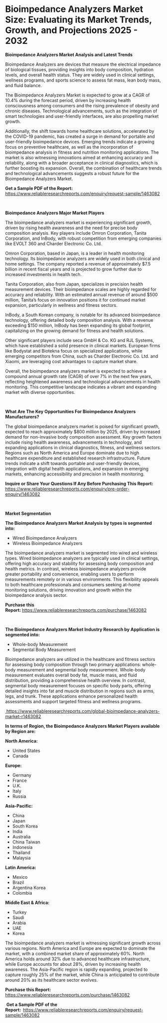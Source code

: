 <p><h1>Bioimpedance Analyzers Market Size: Evaluating its Market Trends, Growth, and Projections 2025 - 2032</h1></p><p><strong>Bioimpedance Analyzers Market Analysis and Latest Trends</strong></p>
<p><p>Bioimpedance Analyzers are devices that measure the electrical impedance of biological tissues, providing insights into body composition, hydration levels, and overall health status. They are widely used in clinical settings, wellness programs, and sports science to assess fat mass, lean body mass, and fluid balance. </p><p>The Bioimpedance Analyzers Market is expected to grow at a CAGR of 10.4% during the forecast period, driven by increasing health consciousness among consumers and the rising prevalence of obesity and chronic diseases. Technological advancements, such as the integration of smart technologies and user-friendly interfaces, are also propelling market growth. </p><p>Additionally, the shift towards home healthcare solutions, accelerated by the COVID-19 pandemic, has created a surge in demand for portable and user-friendly bioimpedance devices. Emerging trends indicate a growing focus on preventive healthcare, as well as the incorporation of bioimpedance analysis in fitness and nutrition monitoring applications. The market is also witnessing innovations aimed at enhancing accuracy and reliability, along with a broader acceptance in clinical diagnostics, which is further boosting its expansion. Overall, the combination of healthcare trends and technological advancements suggests a robust future for the Bioimpedance Analyzers Market.</p></p>
<p><strong>Get a Sample PDF of the Report:&nbsp;</strong> <a href="https://www.reliableresearchreports.com/enquiry/request-sample/1463082?utm_campaign=3545&utm_medium=2&utm_source=Github&utm_content=ia&utm_term=13042025&utm_id=bioimpedance-analyzers">https://www.reliableresearchreports.com/enquiry/request-sample/1463082</a></p>
<p>&nbsp;</p>
<p><strong>Bioimpedance Analyzers Major Market Players</strong></p>
<p><p>The bioimpedance analyzers market is experiencing significant growth, driven by rising health awareness and the need for precise body composition analysis. Key players include Omron Corporation, Tanita Corporation, and InBody, with robust competition from emerging companies like EVOLT 360 and Charder Electronic Co. Ltd.</p><p>Omron Corporation, based in Japan, is a leader in health monitoring technology. Its bioimpedance analyzers are widely used in both clinical and home settings. The company reported a revenue of approximately $7.5 billion in recent fiscal years and is projected to grow further due to increased investments in health tech.</p><p>Tanita Corporation, also from Japan, specializes in precision health measurement devices. Their bioimpedance scales are highly regarded for accuracy and reliability. With an estimated annual revenue of around $500 million, Tanita’s focus on innovation positions it for continued market expansion, particularly in wellness and fitness sectors.</p><p>InBody, a South Korean company, is notable for its advanced bioimpedance technology, offering detailed body composition analysis. With a revenue exceeding $150 million, InBody has been expanding its global footprint, capitalizing on the growing demand for fitness and health solutions.</p><p>Other significant players include seca GmbH & Co. KG and RJL Systems, which have established a solid presence in clinical markets. European firms like Bodystat and Biotekna focus on specialized applications, while emerging competitors from China, such as Charder Electronic Co. Ltd. and Xiaomi, are leveraging cost advantages to capture market share.</p><p>Overall, the bioimpedance analyzers market is expected to achieve a compound annual growth rate (CAGR) of over 7% in the next few years, reflecting heightened awareness and technological advancements in health monitoring. This competitive landscape indicates a vibrant and expanding market with diverse opportunities.</p></p>
<p>&nbsp;</p>
<p><strong>What Are The Key Opportunities For Bioimpedance Analyzers Manufacturers?</strong></p>
<p><p>The global bioimpedance analyzers market is poised for significant growth, expected to reach approximately $800 million by 2025, driven by increased demand for non-invasive body composition assessment. Key growth factors include rising health awareness, advancements in technology, and expanding applications in clinical diagnostics, fitness, and wellness sectors. Regions such as North America and Europe dominate due to high healthcare expenditure and established research infrastructure. Future trends indicate a shift towards portable and user-friendly devices, integration with digital health applications, and expansion in emerging markets, enhancing accessibility and precision in health monitoring.</p></p>
<p><strong>Inquire or Share Your Questions If Any Before Purchasing This Report:</strong> <a href="https://www.reliableresearchreports.com/enquiry/pre-order-enquiry/1463082?utm_campaign=3545&utm_medium=2&utm_source=Github&utm_content=ia&utm_term=13042025&utm_id=bioimpedance-analyzers">https://www.reliableresearchreports.com/enquiry/pre-order-enquiry/1463082</a></p>
<p>&nbsp;</p>
<p><strong>Market Segmentation</strong></p>
<p><strong>The Bioimpedance Analyzers Market Analysis by types is segmented into:</strong></p>
<p><ul><li>Wired Bioimpedance Analyzers</li><li>Wireless Bioimpedance Analyzers</li></ul></p>
<p><p>The bioimpedance analyzers market is segmented into wired and wireless types. Wired bioimpedance analyzers are typically used in clinical settings, offering high accuracy and stability for assessing body composition and health metrics. In contrast, wireless bioimpedance analyzers provide greater portability and convenience, enabling users to perform measurements remotely or in various environments. This flexibility appeals to both healthcare professionals and consumers seeking at-home monitoring solutions, driving innovation and growth within the bioimpedance analysis sector.</p></p>
<p><strong>Purchase this Report:&nbsp;</strong><a href="https://www.reliableresearchreports.com/purchase/1463082?utm_campaign=3545&utm_medium=2&utm_source=Github&utm_content=ia&utm_term=13042025&utm_id=bioimpedance-analyzers">https://www.reliableresearchreports.com/purchase/1463082</a></p>
<p>&nbsp;</p>
<p><strong>The Bioimpedance Analyzers Market Industry Research by Application is segmented into:</strong></p>
<p><ul><li>Whole-body Measurement</li><li>Segmental Body Measurement</li></ul></p>
<p><p>Bioimpedance analyzers are utilized in the healthcare and fitness sectors for assessing body composition through two primary applications: whole-body measurement and segmental body measurement. Whole-body measurement evaluates overall body fat, muscle mass, and fluid distribution, providing a comprehensive health overview. In contrast, segmental body measurement focuses on specific body parts, offering detailed insights into fat and muscle distribution in regions such as arms, legs, and trunk. These applications enhance personalized health assessments and support targeted fitness and wellness programs.</p></p>
<p><a href="https://www.reliableresearchreports.com/global-bioimpedance-analyzers-market-r1463082?utm_campaign=3545&utm_medium=2&utm_source=Github&utm_content=ia&utm_term=13042025&utm_id=bioimpedance-analyzers">&nbsp;https://www.reliableresearchreports.com/global-bioimpedance-analyzers-market-r1463082</a></p>
<p><strong>In terms of Region, the Bioimpedance Analyzers Market Players available by Region are:</strong></p>
<p>
    <p> <strong> North America: </strong>
        <ul>
            <li>United States</li>
            <li>Canada</li>
        </ul>
        </p> 
    <p> <strong> Europe: </strong>
        <ul>
            <li>Germany</li>
            <li>France</li>
            <li>U.K.</li>
            <li>Italy</li>
            <li>Russia</li>
        </ul>
        </p> 
    <p> <strong> Asia-Pacific: </strong>
        <ul>
            <li>China</li>
            <li>Japan</li>
            <li>South Korea</li>
            <li>India</li>
            <li>Australia</li>
            <li>China Taiwan</li>
            <li>Indonesia</li>
            <li>Thailand</li>
            <li>Malaysia</li>
        </ul>
        </p> 
    <p> <strong> Latin America: </strong>
        <ul>
            <li>Mexico</li>
            <li>Brazil</li>
            <li>Argentina Korea</li>
            <li>Colombia</li>
        </ul>
        </p> 
    <p> <strong> Middle East & Africa: </strong>
        <ul>
            <li>Turkey</li>
            <li>Saudi</li>
            <li>Arabia</li>
            <li>UAE</li>
            <li>Korea</li>
        </ul>
    </p>
    </p>
<p><p>The bioimpedance analyzers market is witnessing significant growth across various regions. North America and Europe are expected to dominate the market, with a combined market share of approximately 60%. North America holds around 32% due to advanced healthcare infrastructure, while Europe accounts for about 28%, driven by increasing health awareness. The Asia-Pacific region is rapidly expanding, projected to capture roughly 25% of the market, while China is anticipated to contribute around 20% as its healthcare sector evolves.</p></p>
<p><strong>Purchase this Report: </strong><a href="https://www.reliableresearchreports.com/purchase/1463082?utm_campaign=3545&utm_medium=2&utm_source=Github&utm_content=ia&utm_term=13042025&utm_id=bioimpedance-analyzers">https://www.reliableresearchreports.com/purchase/1463082</a></p>
<p>&nbsp;<strong>Get a Sample PDF of the Report:&nbsp;&nbsp;</strong><a href="https://www.reliableresearchreports.com/enquiry/request-sample/1463082?utm_campaign=3545&utm_medium=2&utm_source=Github&utm_content=ia&utm_term=13042025&utm_id=bioimpedance-analyzers">https://www.reliableresearchreports.com/enquiry/request-sample/1463082</a></p>
<p><strong></strong></p>
<p><p></p><p></p><p></p></p>